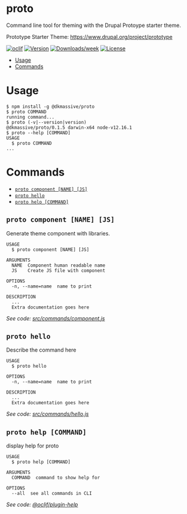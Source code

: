 proto
=====

Command line tool for theming with the Drupal Protoype starter theme.

Prototype Starter Theme: https://www.drupal.org/project/prototype

[![oclif](https://img.shields.io/badge/cli-oclif-brightgreen.svg)](https://oclif.io)
[![Version](https://img.shields.io/npm/v/proto.svg)](https://npmjs.org/package/proto)
[![Downloads/week](https://img.shields.io/npm/dw/proto.svg)](https://npmjs.org/package/proto)
[![License](https://img.shields.io/npm/l/proto.svg)](https://github.com/dk-massive/proto/blob/master/package.json)

<!-- toc -->
* [Usage](#usage)
* [Commands](#commands)
<!-- tocstop -->
# Usage
<!-- usage -->
```sh-session
$ npm install -g @dkmassive/proto
$ proto COMMAND
running command...
$ proto (-v|--version|version)
@dkmassive/proto/0.1.5 darwin-x64 node-v12.16.1
$ proto --help [COMMAND]
USAGE
  $ proto COMMAND
...
```
<!-- usagestop -->
# Commands
<!-- commands -->
* [`proto component [NAME] [JS]`](#proto-component-name-js)
* [`proto hello`](#proto-hello)
* [`proto help [COMMAND]`](#proto-help-command)

## `proto component [NAME] [JS]`

Generate theme component with libraries.

```
USAGE
  $ proto component [NAME] [JS]

ARGUMENTS
  NAME  Component human readable name
  JS    Create JS file with component

OPTIONS
  -n, --name=name  name to print

DESCRIPTION
  ...
  Extra documentation goes here
```

_See code: [src/commands/component.js](https://github.com/dk-massive/proto/blob/v0.1.5/src/commands/component.js)_

## `proto hello`

Describe the command here

```
USAGE
  $ proto hello

OPTIONS
  -n, --name=name  name to print

DESCRIPTION
  ...
  Extra documentation goes here
```

_See code: [src/commands/hello.js](https://github.com/dk-massive/proto/blob/v0.1.5/src/commands/hello.js)_

## `proto help [COMMAND]`

display help for proto

```
USAGE
  $ proto help [COMMAND]

ARGUMENTS
  COMMAND  command to show help for

OPTIONS
  --all  see all commands in CLI
```

_See code: [@oclif/plugin-help](https://github.com/oclif/plugin-help/blob/v3.2.0/src/commands/help.ts)_
<!-- commandsstop -->
